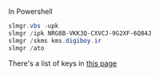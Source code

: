 In Powershell
``` powershell
slmgr.vbs -upk
slmgr /ipk NRG8B-VKK3Q-CXVCJ-9G2XF-6Q84J
slmgr /skms kms.digiboy.ir
slmgr /ato
```

There's a list of keys in [this page](https://www.guiahardware.es/como-activar-windows-11-gratis-con-cmd/)
